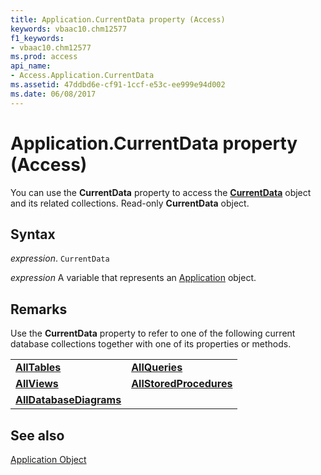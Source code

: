 ```yaml
---
title: Application.CurrentData property (Access)
keywords: vbaac10.chm12577
f1_keywords:
- vbaac10.chm12577
ms.prod: access
api_name:
- Access.Application.CurrentData
ms.assetid: 47ddbd6e-cf91-1ccf-e53c-ee999e94d002
ms.date: 06/08/2017
---
```



# Application.CurrentData property (Access)

You can use the  **CurrentData** property to access the **[CurrentData](Access.CurrentData.md)** object and its related collections. Read-only **CurrentData** object.


## Syntax

_expression_. `CurrentData`

_expression_ A variable that represents an [Application](Access.Application.md) object.


## Remarks

Use the  **CurrentData** property to refer to one of the following current database collections together with one of its properties or methods.


|||
|:-----|:-----|
|**[AllTables](Access.AllTables.md)**|**[AllQueries](Access.AllQueries.md)**|
|**[AllViews](Access.AllViews.md)**|**[AllStoredProcedures](Access.AllStoredProcedures.md)**|
|**[AllDatabaseDiagrams](Access.AllDatabaseDiagrams.md)**||

## See also


[Application Object](Access.Application.md)

